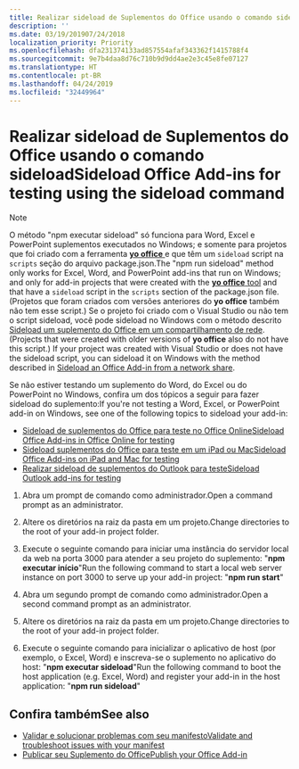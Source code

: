 ```yaml
---
title: Realizar sideload de Suplementos do Office usando o comando sideload
description: ''
ms.date: 03/19/201907/24/2018
localization_priority: Priority
ms.openlocfilehash: dfa231374133ad857554afaf343362f1415788f4
ms.sourcegitcommit: 9e7b4daa8d76c710b9d9dd4ae2e3c45e8fe07127
ms.translationtype: HT
ms.contentlocale: pt-BR
ms.lasthandoff: 04/24/2019
ms.locfileid: "32449964"
---
```

# <a name="sideload-office-add-ins-for-testing-using-the-sideload-command"></a><span data-ttu-id="a7200-102">Realizar sideload de Suplementos do Office usando o **comando sideload**</span><span class="sxs-lookup"><span data-stu-id="a7200-102">Sideload Office Add-ins for testing using the **sideload command**</span></span>
 >[!NOTE]
><span data-ttu-id="a7200-103">O método "npm executar sideload" só funciona para Word, Excel e PowerPoint suplementos executados no Windows; e somente para projetos que foi criado com a ferramenta [ **yo office** ](https://github.com/OfficeDev/generator-office) e que têm um `sideload` script na `scripts` seção do arquivo package.json.</span><span class="sxs-lookup"><span data-stu-id="a7200-103">The "npm run sideload" method only works for Excel, Word, and PowerPoint add-ins that run on Windows; and only for add-in projects that were created with the [**yo office** tool](https://github.com/OfficeDev/generator-office) and that have a `sideload` script in the `scripts` section of the package.json file.</span></span> <span data-ttu-id="a7200-104">(Projetos que foram criados com versões anteriores do **yo office** também não tem esse script.) Se o projeto foi criado com o Visual Studio ou não tem o script sideload, você pode sideload no Windows com o método descrito [Sideload um suplemento do Office em um compartilhamento de rede](create-a-network-shared-folder-catalog-for-task-pane-and-content-add-ins.md).</span><span class="sxs-lookup"><span data-stu-id="a7200-104">(Projects that were created with older versions of **yo office** also do not have this script.) If your project was created with Visual Studio or does not have the sideload script, you can sideload it on Windows with the method described in [Sideload an Office Add-in from a network share](create-a-network-shared-folder-catalog-for-task-pane-and-content-add-ins.md).</span></span>
>
> <span data-ttu-id="a7200-105">Se não estiver testando um suplemento do Word, do Excel ou do PowerPoint no Windows, confira um dos tópicos a seguir para fazer sideload do suplemento:</span><span class="sxs-lookup"><span data-stu-id="a7200-105">If you're not testing a Word, Excel, or PowerPoint add-in on Windows, see one of the following topics to sideload your add-in:</span></span>
> 
> - [<span data-ttu-id="a7200-106">Sideload de suplementos do Office para teste no Office Online</span><span class="sxs-lookup"><span data-stu-id="a7200-106">Sideload Office Add-ins in Office Online for testing</span></span>](sideload-office-add-ins-for-testing.md)
> - [<span data-ttu-id="a7200-107">Sideload suplementos do Office para teste em um iPad ou Mac</span><span class="sxs-lookup"><span data-stu-id="a7200-107">Sideload Office Add-ins on iPad and Mac for testing</span></span>](sideload-an-office-add-in-on-ipad-and-mac.md)
> - [<span data-ttu-id="a7200-108">Realizar sideload de suplementos do Outlook para teste</span><span class="sxs-lookup"><span data-stu-id="a7200-108">Sideload Outlook add-ins for testing</span></span>](/outlook/add-ins/sideload-outlook-add-ins-for-testing)

1. <span data-ttu-id="a7200-109">Abra um prompt de comando como administrador.</span><span class="sxs-lookup"><span data-stu-id="a7200-109">Open a command prompt as an administrator.</span></span>

2. <span data-ttu-id="a7200-110">Altere os diretórios na raiz da pasta em um projeto.</span><span class="sxs-lookup"><span data-stu-id="a7200-110">Change directories to the root of your add-in project folder.</span></span>

3. <span data-ttu-id="a7200-111">Execute o seguinte comando para iniciar uma instância do servidor local da web na porta 3000 para atender a seu projeto do suplemento: "**npm executar início**"</span><span class="sxs-lookup"><span data-stu-id="a7200-111">Run the following command to start a local web server instance on port 3000 to serve up your add-in project: "**npm run start**"</span></span>

4. <span data-ttu-id="a7200-112">Abra um segundo prompt de comando como administrador.</span><span class="sxs-lookup"><span data-stu-id="a7200-112">Open a second command prompt as an administrator.</span></span>

5. <span data-ttu-id="a7200-113">Altere os diretórios na raiz da pasta em um projeto.</span><span class="sxs-lookup"><span data-stu-id="a7200-113">Change directories to the root of your add-in project folder.</span></span>

6. <span data-ttu-id="a7200-114">Execute o seguinte comando para inicializar o aplicativo de host (por exemplo, o Excel, Word) e inscreva-se o suplemento no aplicativo do host: "**npm executar sideload**"</span><span class="sxs-lookup"><span data-stu-id="a7200-114">Run the following command to boot the host application (e.g. Excel, Word) and register your add-in in the host application: "**npm run sideload**"</span></span>

## <a name="see-also"></a><span data-ttu-id="a7200-115">Confira também</span><span class="sxs-lookup"><span data-stu-id="a7200-115">See also</span></span>

- [<span data-ttu-id="a7200-116">Validar e solucionar problemas com seu manifesto</span><span class="sxs-lookup"><span data-stu-id="a7200-116">Validate and troubleshoot issues with your manifest</span></span>](troubleshoot-manifest.md)
- [<span data-ttu-id="a7200-117">Publicar seu Suplemento do Office</span><span class="sxs-lookup"><span data-stu-id="a7200-117">Publish your Office Add-in</span></span>](../publish/publish.md)
